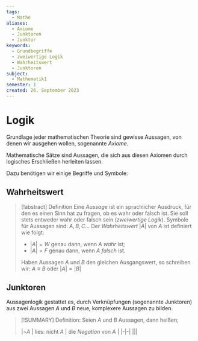 ```yaml
---
tags:
  - Mathe
aliases:
  - Axiome
  - Junktoren
  - Junktor
keywords:
  - Grundbegriffe
  - zweiwertige Logik
  - Wahrheitswert
  - Junktoren
subject:
  - Mathematik1
semester: 1
created: 26. September 2023
---
```

 

# Logik

Grundlage jeder mathematischen Theorie sind gewisse Aussagen, von denen wir ausgehen wollen, sogenannte *Axiome*.

Mathematische Sätze sind Aussagen, die sich aus  diesen Axiomen durch logisches Erschließen herleiten lassen.

Dazu benötigen wir einige Begriffe und Symbole:

## Wahrheitswert

> [!abstract] Definition
> Eine *Aussage* ist ein sprachlicher Ausdruck, für den es einen Sinn hat zu fragen, ob es wahr oder falsch ist.
> Sie soll stets entweder wahr oder falsch sein (*zweiwertige Logik*). 
> Symbole für Aussagen sind: $A, B, C\dots$
> Der *Wahrheitswert* $|A|$ von $A$ ist definiert wie folgt:
> - $|A| = W$ genau dann, wenn $A$ *wahr* ist;
> - $|A| = F$ genau dann, wenn $A$ *falsch* ist.
> 
> Haben Aussagen $A$ und $B$ den gleichen Ausgangswert, so schreiben wir:
> $A\equiv B$ oder $|A|=|B|$

## Junktoren

Aussagenlogik gestattet es, durch Verknüpfungen (sogenannte Junktoren) aus zwei Aussagen $A$ und $B$ neue, komplexere Aussagen zu bilden.

> [!SUMMARY] Definition: Seien $A$ und $B$ Aussagen, dann heißen; 
> 
> |$\neg A$ | lies: nicht $A$ | die *Negation* von $A$ |
> |-|-|
> |||